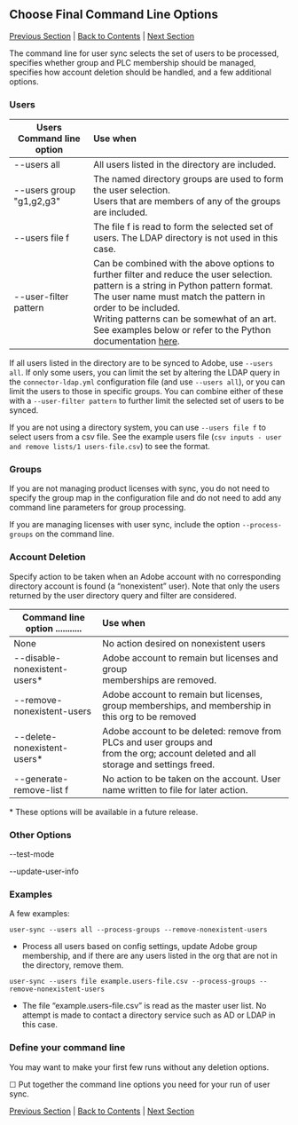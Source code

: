 ## Choose Final Command Line Options

[Previous Section](monitoring.md) | [Back to Contents](Contents.md) |  [Next Section](scheduling.md)

The command line for user sync selects the set of users to be processed, specifies whether group and PLC membership should be managed, specifies how account deletion should be handled, and a few additional options.

### Users


| Users Command line option  | Use when           |
| ------------- |:-------------| 
|   --users all |    All users listed in the directory are included.  |
|   --users group "g1,g2,g3"  |    The named directory groups are used to form the user selection. <br>Users that are members of any of the groups are included.  |
|   --users file f  |    The file f is read to form the selected set of users.  The LDAP directory is not used in this case. |
|   --user-filter pattern    |  Can be combined with the above options to further filter and reduce the user selection. <br>pattern is a string in Python pattern format.  <br>The user name must match the pattern in order to be included.  <br>Writing patterns can be somewhat of an art.  See examples below or refer to the Python documentation [here](https://docs.python.org/2/library/re.html). |


If all users listed in the directory are to be synced to Adobe, use `--users all`.  If only some users, you can limit the set by altering the LDAP query in the `connector-ldap.yml` configuration file (and use `--users all`), or you can limit the users to those in specific groups.  You can combine either of these with a `--user-filter pattern` to further limit the selected set of users to be synced.

If you are not using a directory system, you can use `--users file f` to select users from a csv file.  See the example users file (`csv inputs - user and remove lists/1 users-file.csv`) to see the format.

### Groups

If you are not managing product licenses with sync, you do not need to specify the group map in the configuration file and do not need to add any command line parameters for group processing.

If you are managing licenses with user sync, include the option `--process-groups` on the command line.


### Account Deletion


Specify action to be taken when an Adobe account with no corresponding directory account is found (a “nonexistent” user).
Note that only the users returned by the user directory query and filter are considered.



| Command line option       ...........| Use when           |
| ------------- |:-------------| 
|   None                        |  No action desired on nonexistent users |
|   --disable-nonexistent-users\* |    Adobe account to remain but licenses and group <br>memberships are removed.  |
|   --remove-nonexistent-users  |    Adobe account to remain but licenses, group memberships, and membership in this org to be removed   |
|   --delete-nonexistent-users\*  |    Adobe account to be deleted: remove from PLCs and user groups and <br>from the org; account deleted and all storage and settings freed. |
|   --generate-remove-list f    |  No action to be taken on the account.  User name written to file for later action. |

\* These options will be available in a future release.

### Other Options

--test-mode

--update-user-info


### Examples

A few examples:

`user-sync --users all --process-groups --remove-nonexistent-users`

- Process all users based on config settings, update Adobe group membership, and if there are any users listed in the org that are not in the directory, remove them.
    
`user-sync --users file example.users-file.csv --process-groups --remove-nonexistent-users`

- The file “example.users-file.csv” is read as the master user list. No attempt is made to contact a directory service such as AD or LDAP in this case.

### Define your command line

You may want to make your first few runs without any deletion options.

&#9744;  Put together the command line options you need for your run of user sync.


[Previous Section](monitoring.md) | [Back to Contents](Contents.md) |  [Next Section](scheduling.md)
